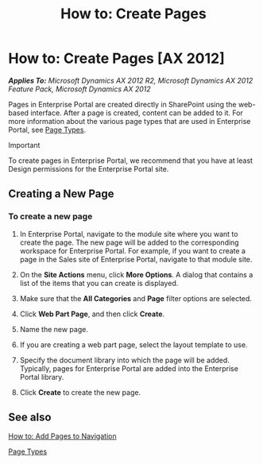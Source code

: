 ﻿---
title: 'How to: Create Pages'
TOCTitle: 'How to: Create Pages'
ms:assetid: 2c448bfe-c295-4336-9407-d8fc8e3832b4
ms:mtpsurl: https://msdn.microsoft.com/en-us/library/Cc585929(v=AX.60)
ms:contentKeyID: 35245163
ms.date: 11/07/2012
mtps_version: v=AX.60
---

# How to: Create Pages [AX 2012]


_**Applies To:** Microsoft Dynamics AX 2012 R2, Microsoft Dynamics AX 2012 Feature Pack, Microsoft Dynamics AX 2012_

Pages in Enterprise Portal are created directly in SharePoint using the web-based interface. After a page is created, content can be added to it. For more information about the various page types that are used in Enterprise Portal, see [Page Types](page-types.md).


> [!IMPORTANT]
> <P>To create pages in Enterprise Portal, we recommend that you have at least Design permissions for the Enterprise Portal site.</P>



## Creating a New Page

### To create a new page

1.  In Enterprise Portal, navigate to the module site where you want to create the page. The new page will be added to the corresponding workspace for Enterprise Portal. For example, if you want to create a page in the Sales site of Enterprise Portal, navigate to that module site.

2.  On the **Site Actions** menu, click **More Options**. A dialog that contains a list of the items that you can create is displayed.

3.  Make sure that the **All Categories** and **Page** filter options are selected.

4.  Click **Web Part Page**, and then click **Create**.

5.  Name the new page.

6.  If you are creating a web part page, select the layout template to use.

7.  Specify the document library into which the page will be added. Typically, pages for Enterprise Portal are added into the Enterprise Portal library.

8.  Click **Create** to create the new page.

## See also

[How to: Add Pages to Navigation](how-to-add-pages-to-navigation.md)

[Page Types](page-types.md)

